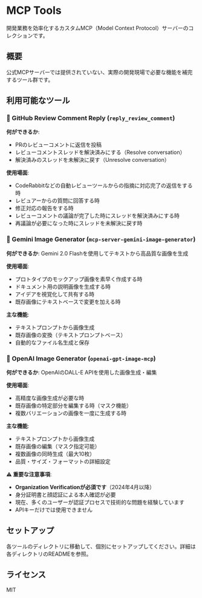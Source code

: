 # MCP Tools

開発業務を効率化するカスタムMCP（Model Context Protocol）サーバーのコレクションです。

## 概要

公式MCPサーバーでは提供されていない、実際の開発現場で必要な機能を補完するツール群です。

## 利用可能なツール

### 🔧 GitHub Review Comment Reply (`reply_review_comment`)

**何ができるか**: 
- PRのレビューコメントに返信を投稿
- レビューコメントスレッドを解決済みにする（Resolve conversation）
- 解決済みのスレッドを未解決に戻す（Unresolve conversation）

**使用場面**:
- CodeRabbitなどの自動レビューツールからの指摘に対応完了の返信をする時
- レビュアーからの質問に回答する時
- 修正対応の報告をする時
- レビューコメントの議論が完了した時にスレッドを解決済みにする時
- 再議論が必要になった時にスレッドを未解決に戻す時

### 🎨 Gemini Image Generator (`mcp-server-gemini-image-generator`)

**何ができるか**: Gemini 2.0 Flashを使用してテキストから高品質な画像を生成

**使用場面**:
- プロトタイプのモックアップ画像を素早く作成する時
- ドキュメント用の説明画像を生成する時
- アイデアを視覚化して共有する時
- 既存画像にテキストベースで変更を加える時

**主な機能**:
- テキストプロンプトから画像生成
- 既存画像の変換（テキストプロンプトベース）
- 自動的なファイル名生成と保存

### 🎨 OpenAI Image Generator (`openai-gpt-image-mcp`)

**何ができるか**: OpenAIのDALL-E APIを使用した画像生成・編集

**使用場面**:
- 高精度な画像生成が必要な時
- 既存画像の特定部分を編集する時（マスク機能）
- 複数バリエーションの画像を一度に生成する時

**主な機能**:
- テキストプロンプトから画像生成
- 既存画像の編集（マスク指定可能）
- 複数画像の同時生成（最大10枚）
- 品質・サイズ・フォーマットの詳細設定

**⚠️ 重要な注意事項**:
- **Organization Verificationが必須です**（2024年4月以降）
- 身分証明書と顔認証による本人確認が必要
- 現在、多くのユーザーが認証プロセスで技術的な問題を経験しています
- APIキーだけでは使用できません

## セットアップ

各ツールのディレクトリに移動して、個別にセットアップしてください。詳細は各ディレクトリのREADMEを参照。

## ライセンス

MIT